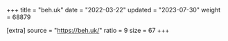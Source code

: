 +++
title = "beh.uk"
date = "2022-03-22"
updated = "2023-07-30"
weight = 68879

[extra]
source = "https://beh.uk/"
ratio = 9
size = 67
+++
